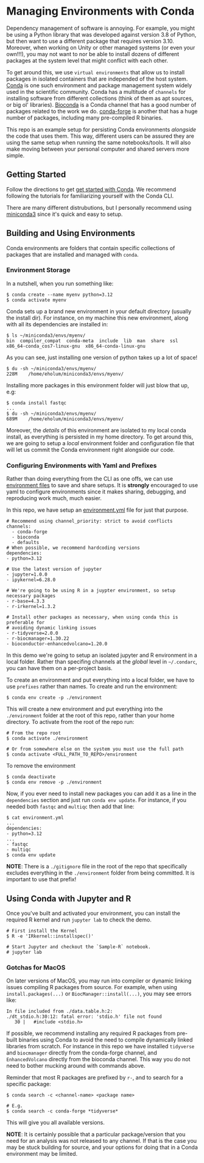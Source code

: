 # Managing Environments with Conda

Dependency management of software is annoying.
For example, you might be using a Python library that was developed against version 3.8 of Python, but then want to use a different package that requires version 3.10.
Moreover, when working on Unity or other managed systems (or even your own!!!), you may not want to nor be able to install dozens of different packages at the system level that might conflict with each other.

To get around this, we use `virtual environments` that allow us to install packages in isolated containers that are independed of the host system.
[Conda](https://docs.conda.io/en/latest/) is one such environment and package management system widely used in the scientific community.
Conda has a multitude of `channels` for installing software from different collections (think of them as apt sources, or big ol' libraries).
[Bioconda](https://bioconda.github.io/index.html) is a Conda channel that has a good number of packages related to the work we do.
[conda-forge](https://conda-forge.org) is another that has a huge number of packages, including many pre-compiled R binaries.

This repo is an example setup for persisting Conda environments _alongside_ the code that uses them.
This way, different users can be assured they are using the same setup when running the same notebooks/tools.
It will also make moving between your personal computer and shared servers more simple.

## Getting Started

Follow the directions to get [get started with Conda](https://docs.conda.io/projects/conda/en/stable/user-guide/getting-started.html).
We recommend following the tutorials for familiarizing yourself with the Conda CLI.

There are many different distrubutions, but I personally recommend using [miniconda3](https://docs.anaconda.com/free/miniconda/index.html) since it's quick and easy to setup.

## Building and Using Environments

Conda environments are folders that contain specific collections of packages that are installed and managed with `conda`.

### Environment Storage

In a nutshell, when you run something like:

```
$ conda create --name myenv python=3.12
$ conda activate myenv
```

Conda sets up a brand new environment in your default directory (usually the install dir).
For instance, on my machine this new environment, along with all its dependencies are installed in:

```
$ ls ~/miniconda3/envs/myenv/
bin  compiler_compat  conda-meta  include  lib  man  share  ssl  x86_64-conda_cos7-linux-gnu  x86_64-conda-linux-gnu
```

As you can see, just installing one version of python takes up a lot of space!
```
$ du -sh ~/miniconda3/envs/myenv/
228M    /home/eholum/miniconda3/envs/myenv/
```

Installing more packages in this environment folder will just blow that up, e.g:
```
$ conda install fastqc
...
$ du -sh ~/miniconda3/envs/myenv/
689M    /home/eholum/miniconda3/envs/myenv/
```

Moreover, the _details_ of this environment are isolated to my local conda install, as everything is persisted in my home directory.
To get around this, we are going to setup a _local_ environment folder and configuration file that will let us commit the Conda environment right alongside our code.

### Configuring Environments with Yaml and Prefixes

Rather than doing everything from the CLI as one offs, we can use [environment files](https://conda.io/projects/conda/en/latest/user-guide/tasks/manage-environments.html#sharing-an-environment) to save and share setups.
It is **strongly** encouraged to use yaml to configure environments since it makes sharing, debugging, and reproducing work much, much easier.

In this repo, we have setup an [environment.yml](environment.yml) file for just that purpose.

```
# Recommend using channel_priority: strict to avoid conflicts
channels:
  - conda-forge
  - bioconda
  - defaults
# When possible, we recommend hardcoding versions
dependencies:
- python=3.12

# Use the latest version of jupyter
- jupyter=1.0.0
- ipykernel=6.28.0

# We're going to be using R in a juypter environment, so setup necessary packages
- r-base=4.3.3
- r-irkernel=1.3.2

# Install other packages as necessary, when using conda this is preferable for
# avoiding dynamic linking issues
- r-tidyverse=2.0.0
- r-biocmanager=1.30.22
- bioconductor-enhancedvolcano=1.20.0
```

In this demo we're going to setup an isolated jupyter and R environment in a local folder.
Rather than specifing channels at the _global_ level in `~/.condarc`, you can have them on a per-project basis.

To create an environment and put everything into a local folder, we have to use `prefixes` rather than names.
To create and run the environment:

```
$ conda env create -p ./environment
```

This will create a new environment and put everything into the `./environment` folder at the root of this repo, rather than your home directory.
To activate from the root of the repo run:

```
# From the repo root
$ conda activate ./environment

# Or from somewhere else on the system you must use the full path
$ conda activate <FULL_PATH_TO_REPO>/environment
```

To remove the environment
```
$ conda deactivate
$ conda env remove -p ./environment
```

Now, if you ever need to install new packages you can add it as a line in the `dependencies` section and just run `conda env update`.
For instance, if you needed both `fastqc` and `multiqc` then add that line:

```
$ cat environment.yml
...
dependencies:
- python=3.12
...
- fastqc
- multiqc
$ conda env update
```

**NOTE**: There is a `./gitignore` file in the root of the repo that specifically excludes everything in the `./environment` folder from being committed.
It is important to use that prefix!

## Using Conda with Jupyter and R

Once you've built and activated your environment, you can install the required R kernel and run `jupyter lab` to check the demo.

```
# First install the Kernel
$ R -e 'IRkernel::installspec()'

# Start Jupyter and checkout the `Sample-R` notebook.
# jupyter lab
```

### Gotchas for MacOS

On later versions of MacOS, you may run into compiler or dynamic linking issues compiling R packages from source.
For example, when using `install.packages(...)` or `BiocManager::install(...)`, you may see errors like:

```
In file included from ./data.table.h:2:
./dt_stdio.h:30:12: fatal error: 'stdio.h' file not found
   30 |   #include <stdio.h>
```

If possible, we recommend installing any required R packages from pre-built binaries using Conda to avoid the need to compile dynamically linked libraries from scratch.
For instance in this repo we have installed `tidyverse` and `biocmanager` directly from the conda-forge channel,
and `EnhancedVolcano` directly from the bioconda channel.
This way you do not need to bother mucking around with commands above.

Reminder that most R packages are prefixed by `r-`, and to search for a specific package:

```
$ conda search -c <channel-name> <package name>

# E.g.
$ conda search -c conda-forge *tidyverse*
```

This will give you all available versions.

**NOTE**: It is certainly possible that a particular package/version that you need for an analysis was not released to any channel.
If that is the case you may be stuck building for source, and your options for doing that in a Conda environment may be limited.
